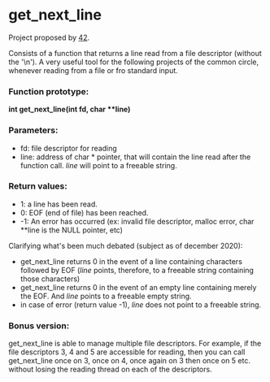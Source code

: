 # get_next_line

Project proposed by [42](42.fr).

Consists of a function that returns a line read from a file descriptor (without the '\n'). A very useful tool for the following projects of the common circle, whenever reading from a file or fro standard input.

### Function prototype:  
__int get_next_line(int fd, char **line)__

### Parameters:
- fd: file descriptor for reading
- line: address of char * pointer, that will contain the line read after the function call. *line* will point to a freeable string.

### Return values:
- 1: a line has been read.
- 0: EOF (end of file) has been reached.
- -1: An error has occurred (ex: invalid file descriptor, malloc error, char **line is the NULL pointer, etc)

Clarifying what's been much debated (subject as of december 2020):
- get_next_line returns 0 in the event of a line containing characters followed by EOF (_line_ points, therefore, to a freeable string containing those characters) 
- get_next_line returns 0 in the event of an empty line containing merely the EOF. And _line_ points to a freeable empty string.
- in case of error (return value -1), _line_ does not point to a freeable string.

### Bonus version:

get_next_line is able to manage multiple file descriptors. For example, if the file descriptors 3, 4 and 5 are accessible for reading, then you can call get_next_line once on 3, once on 4, once again on 3 then once on 5 etc. without losing the reading thread on each of the descriptors.